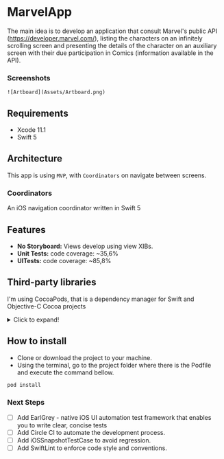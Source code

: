 # MarvelApp
The main idea is to develop an application that consult Marvel's public API (https://developer.marvel.com/), listing the characters on an infinitely scrolling screen and presenting the details of the character on an auxiliary screen with their due participation in Comics (information available in the API).

### Screenshots
`![Artboard](Assets/Artboard.png)`

## Requirements

* Xcode 11.1
* Swift 5

## Architecture

This app is using `MVP`, with  `Coordinators` on navigate between screens.

### Coordinators
An iOS navigation coordinator written in Swift 5

## Features

* **No Storyboard:** Views develop using view XIBs.
* **Unit Tests:** code coverage: ~35,6%
* **UITests:** code coverage: ~85,8%

## Third-party libraries
I'm using CocoaPods, that is a dependency manager for Swift and Objective-C Cocoa projects

<details>
  <summary>Click to expand!</summary>
  
#### pod 'Kingfisher'
Used to download and cache images.

</details>
  
## How to install

* Clone or download the project to your machine.
* Using the terminal, go to the project folder where there is the Podfile and execute the command bellow.
``` sh
pod install
```

### Next Steps  
- [ ] Add EarlGrey - native iOS UI automation test framework that enables you to write clear, concise tests
- [ ] Add Circle CI to automate the development process. 
- [ ] Add iOSSnapshotTestCase to avoid regression.
- [ ] Add SwiftLint to enforce code style and conventions.
